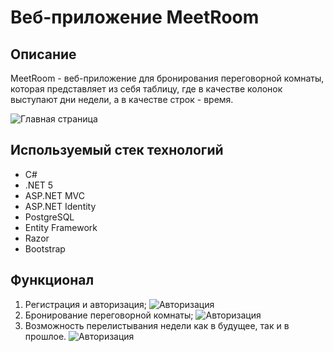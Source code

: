 # Веб-приложение MeetRoom
## Описание
MeetRoom - веб-приложение для бронирования переговорной комнаты, которая представляет из себя
таблицу, где в качестве колонок выступают дни недели, а в качестве строк - время.

![Главная страница](https://i.ibb.co/dmd7Hsj/image.png)

## Используемый стек технологий
* С#
* .NET 5
* ASP.NET MVC
* ASP.NET Identity
* PostgreSQL
* Entity Framework
* Razor
* Bootstrap

## Функционал
1. Регистрация и авторизация;
![Авторизация](https://i.ibb.co/Cwv43yD/image.png)
2. Бронирование переговорной комнаты;
![Авторизация](https://i.ibb.co/gjYjSD8/image.png)
3. Возможность перелистывания недели как в будущее, так и в прошлое.
![Авторизация](https://i.ibb.co/DKp4qz3/image.png)